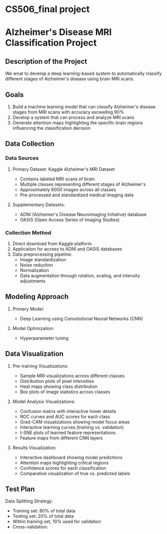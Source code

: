 # CS506_final project

# Alzheimer's Disease MRI Classification Project

## Description of the Project
We wnat to develop a deep learning-based system to automatically classify different stages of Alzheimer's disease using brain MRI scans. 

## Goals
1. Build a machine learning model that can classify Alzheimer's disease stages from MRI scans with accuracy exceeding 90%
2. Develop a system that can process and analyze MRI scans
3. Generate attention maps highlighting the specific brain regions influencing the classification decision

## Data Collection
### Data Sources
1. Primary Dataset: Kaggle Alzheimer's MRI Dataset
   - Contains labeled MRI scans of brain
   - Multiple classes representing different stages of Alzheimer's
   - Approximately 6000 images across all classes
   - Pre-processed and standardized medical imaging data

2. Supplementary Datasets:
   - ADNI (Alzheimer's Disease Neuroimaging Initiative) database
   - OASIS (Open Access Series of Imaging Studies)

### Collection Method
1. Direct download from Kaggle platform
2. Application for access to ADNI and OASIS databases
3. Data preprocessing pipeline:
   - Image standardization
   - Noise reduction
   - Normalization
   - Data augmentation through rotation, scaling, and intensity adjustments

## Modeling Approach
1. Primary Model:
   - Deep Learning using Convolutional Neural Networks (CNN)
   
2. Model Optimization:
   - Hyperparameter tuning 

## Data Visualization
1. Pre-training Visualizations:
   - Sample MRI visualizations across different classes
   - Distribution plots of pixel intensities
   - Heat maps showing class distribution
   - Box plots of image statistics across classes

2. Model Analysis Visualizations:
   - Confusion matrix with interactive hover details
   - ROC curves and AUC scores for each class
   - Grad-CAM visualizations showing model focus areas
   - Interactive learning curves (training vs. validation)
   - t-SNE plots of learned feature representations
   - Feature maps from different CNN layers

3. Results Visualization:
   - Interactive dashboard showing model predictions
   - Attention maps highlighting critical regions
   - Confidence scores for each classification
   - Comparative visualization of true vs. predicted labels

## Test Plan
  Data Splitting Strategy:
   - Training set: 80% of total data
   - Testing set: 20% of total data
   - Within training set, 10% used for validation
   -  Cross-validation:
